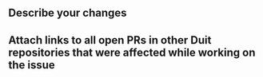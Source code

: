 ## Describe your changes

## Attach links to all open PRs in other Duit repositories that were affected while working on the issue